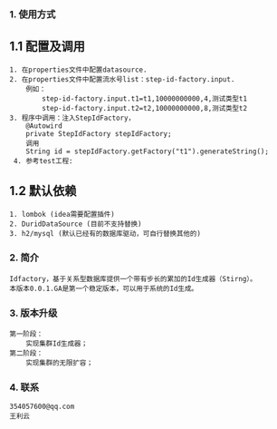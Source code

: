 ### 1. 使用方式
## 1.1 配置及调用
    1. 在properties文件中配置datasource.
    2. 在properties文件中配置流水号list：step-id-factory.input.
        例如：
            step-id-factory.input.t1=t1,10000000000,4,测试类型t1
            step-id-factory.input.t2=t2,10000000000,8,测试类型t2
    3. 程序中调用：注入StepIdFactory，
        @Autowird
        private StepIdFactory stepIdFactory;
        调用
        String id = stepIdFactory.getFactory("t1").generateString();
     4. 参考test工程:
        
        
## 1.2 默认依赖        
    1. lombok (idea需要配置插件)
    2. DuridDataSource (目前不支持替换)
    3. h2/mysql (默认已经有的数据库驱动，可自行替换其他的)
    
### 2. 简介
    Idfactory，基于关系型数据库提供一个带有步长的累加的Id生成器（Stirng）。 
    本版本0.0.1.GA是第一个稳定版本，可以用于系统的Id生成。
    
### 3. 版本升级
    第一阶段：
        实现集群Id生成器；
    第二阶段：
        实现集群的无限扩容；
        
### 4. 联系
    354057600@qq.com
    王利云